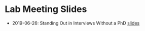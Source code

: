 # Lab Meeting Slides

- 2019-06-26: Standing Out in Interviews Without a PhD
  [slides](https://raw.githack.com/scottdoy/doyle_lab/master/meetings/2019-06-26-standing-out.html#1)



